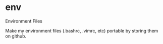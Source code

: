 # env
Environment Files

Make my environment files (.bashrc, .vimrc, etc) portable by storing them on github.
